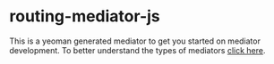 # routing-mediator-js

This is a yeoman generated mediator to get you started on mediator development.  To better understand the types of mediators [click here](http://openhim.readthedocs.io/en/latest/user-guide/mediators.html#mediator-types).